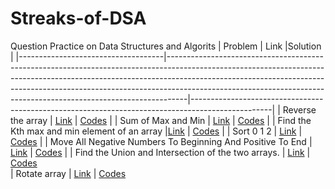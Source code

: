 

 

# Streaks-of-DSA
Question Practice on Data Structures and Algorits
| Problem                            | Link                                      |Solution                                                                                                                                                                                                                                                                             |
|------------------------------------|-----------------------------------------------------------------------------------------------------------------------------------------------------------------------------------------------------------------------------------------------------------------------------------------------------------------------------|--------------------------------------------------------------------------------------------------|
| Reverse the array                  | [Link](https://www.codingninjas.com/codestudio/problems/reverse-the-array_1262298?topList=love-babbar-dsa-sheet-problems)</h1> | [Codes](https://github.com/JayeshYadav99/Streaks-of-DSA-/blob/main/ReverseArray.cpp)                                                                                                                                                                                                                                                                        |
| Sum of Max and Min         | [Link](https://www.codingninjas.com/codestudio/problems/sum-of-max-and-min_1081476?topList=love-babbar-dsa-sheet-problems)   | [Codes](https://github.com/JayeshYadav99/Streaks-of-DSA-/blob/main/SUMofMaxandMin.cpp)                                                                                                                                                                                                                                                          |
|  Find the Kth max and min element of an array </h1> |[Link](https://www.codingninjas.com/codestudio/problems/kth-smallest-and-largest-element-of-array_1115488?topList=love-babbar-dsa-sheet-problems)         |  [Codes](https://github.com/JayeshYadav99/Streaks-of-DSA-/blob/main/KthMaxandMin.cpp)                                                                                                                                                                                                                                     |
|  Sort 0 1 2          | [Link](https://www.codingninjas.com/codestudio/problems/sort-0-1-2_631055?topList=love-babbar-dsa-sheet-problems)        | [Codes](https://github.com/JayeshYadav99/Streaks-of-DSA-/blob/main/SORT012.cpp)                                                                                                                                                                                                                                                        |
|  Move All Negative Numbers To Beginning And Positive To End         | [Link](https://www.codingninjas.com/codestudio/problems/move-all-negative-numbers-to-beginning-and-positive-to-end_1112620?topList=love-babbar-dsa-sheet-problems&leftPanelTab=0)                  | [Codes](https://github.com/JayeshYadav99/Streaks-of-DSA-/blob/main/MoveSmalltoleftAndBigtoRight.cpp)                                                                                                                                                                                                                                          |
|  Find the Union and Intersection of the two arrays.       | [Link](https://www.codingninjas.com/codestudio/problems/find-similarities-between-two-arrays_1229070?topList=love-babbar-dsa-sheet-problems)        | [Codes](https://github.com/JayeshYadav99/Streaks-of-DSA-/blob/main/UnionandIntersection.cpp)  
|  Rotate array       | [Link](https://www.codingninjas.com/codestudio/problems/rotate-array_1230543?topList=love-babbar-dsa-sheet-problems&leftPanelTab=0)        | [Codes](https://github.com/JayeshYadav99/Streaks-of-DSA-/blob/main/RotateArray.cpp)
